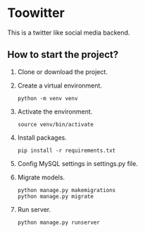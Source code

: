 # Toowitter
This is a twitter like social media backend.


## How to start the project?

1. Clone or download the project.

   
2. Create a virtual environment.
   ```
   python -m venv venv
   ```

3. Activate the environment.
   ```
   source venv/bin/activate
   ```
   
4. Install packages.
   ```
   pip install -r requirements.txt
   ```

5. Config MySQL settings in settings.py file.

6. Migrate models.

   ```
   python manage.py makemigrations
   python manage.py migrate
   ```

7. Run server.

   ```
   python manage.py runserver
   ```
